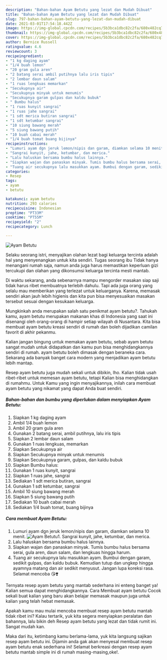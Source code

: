 ```yaml
---
description: "Bahan-bahan Ayam Betutu yang lezat dan Mudah Dibuat"
title: "Bahan-bahan Ayam Betutu yang lezat dan Mudah Dibuat"
slug: 797-bahan-bahan-ayam-betutu-yang-lezat-dan-mudah-dibuat
date: 2021-03-01T17:54:18.442Z
image: https://img-global.cpcdn.com/recipes/5b3bca1dbc82c2fa/680x482cq70/ayam-betutu-foto-resep-utama.jpg
thumbnail: https://img-global.cpcdn.com/recipes/5b3bca1dbc82c2fa/680x482cq70/ayam-betutu-foto-resep-utama.jpg
cover: https://img-global.cpcdn.com/recipes/5b3bca1dbc82c2fa/680x482cq70/ayam-betutu-foto-resep-utama.jpg
author: Bernice Russell
ratingvalue: 4.6
reviewcount: 3
recipeingredient:
- "1 kg daging ayam"
- "1/4 buah lemon"
- "20 gram gula aren"
- "2 batang serai ambil putihnya lalu iris tipis"
- "2 lembar daun salam"
- "1 ruas lengkuas memarkan"
- "Secukupnya air"
- "Secukupnya minyak untuk menumis"
- "Secukupnya garam gulpas dan kaldu bubuk"
- " Bumbu halus"
- "1 ruas kunyit sangrai"
- "1 ruas jahe sangrai"
- "1 sdt merica butiran sangrai"
- "1 sdt ketumbar sangrai"
- "10 siung bawang merah"
- "5 siung bawang putih"
- "10 buah cabai merah"
- "1/4 buah tomat buang bijinya"
recipeinstructions:
- "Lumuri ayam dgn jeruk lemon/nipis dan garam, diamkan selama 10 menit."
- "Sangrai kunyit, jahe, ketumbar, dan merica."
- "Lalu haluskan bersama bumbu halus lainnya."
- "Siapkan wajan dan panaskan minyak. Tumis bumbu halus bersama serai, gula aren, daun salam, dan lengkuas hingga harum."
- "Tuang air secukupnya lalu masukkan ayam. Bumbui dengan garam, sedikit gulpas, dan kaldu bubuk. Kemudian tutup dan ungkep hingga ayamnya matang dan air sedikit menyusut. Jangan lupa koreksi rasa. Selamat mencoba 😘❣️"
categories:
- Resep
tags:
- ayam
- betutu

katakunci: ayam betutu 
nutrition: 293 calories
recipecuisine: Indonesian
preptime: "PT33M"
cooktime: "PT55M"
recipeyield: "2"
recipecategory: Lunch

---
```



![Ayam Betutu](https://img-global.cpcdn.com/recipes/5b3bca1dbc82c2fa/680x482cq70/ayam-betutu-foto-resep-utama.jpg)

Selaku seorang istri, menyajikan olahan lezat bagi keluarga tercinta adalah hal yang menyenangkan untuk kita sendiri. Tugas seorang ibu Tidak hanya menangani rumah saja, namun anda juga harus memastikan keperluan gizi tercukupi dan olahan yang dikonsumsi keluarga tercinta mesti mantab.

Di waktu  sekarang, anda sebenarnya mampu mengorder masakan siap saji tidak harus ribet membuatnya terlebih dahulu. Tapi ada juga orang yang selalu mau memberikan yang terlezat untuk keluarganya. Karena, memasak sendiri akan jauh lebih higienis dan kita pun bisa menyesuaikan masakan tersebut sesuai dengan kesukaan keluarga. 



Mungkinkah anda merupakan salah satu penikmat ayam betutu?. Tahukah kamu, ayam betutu merupakan makanan khas di Indonesia yang saat ini disenangi oleh orang-orang di hampir setiap wilayah di Nusantara. Kita bisa membuat ayam betutu kreasi sendiri di rumah dan boleh dijadikan camilan favorit di akhir pekanmu.

Kalian jangan bingung untuk memakan ayam betutu, sebab ayam betutu sangat mudah untuk didapatkan dan kamu pun bisa menghidangkannya sendiri di rumah. ayam betutu boleh dimasak dengan beraneka cara. Sekarang ada banyak banget cara modern yang menjadikan ayam betutu lebih mantap.

Resep ayam betutu juga mudah sekali untuk dibikin, lho. Kalian tidak usah ribet-ribet untuk memesan ayam betutu, tetapi Kalian bisa menghidangkan di rumahmu. Untuk Kamu yang ingin menyajikannya, inilah cara membuat ayam betutu yang nikamat yang dapat Anda buat sendiri.

<!--inarticleads1-->

##### Bahan-bahan dan bumbu yang diperlukan dalam menyiapkan Ayam Betutu:

1. Siapkan 1 kg daging ayam
1. Ambil 1/4 buah lemon
1. Ambil 20 gram gula aren
1. Gunakan 2 batang serai, ambil putihnya, lalu iris tipis
1. Siapkan 2 lembar daun salam
1. Gunakan 1 ruas lengkuas, memarkan
1. Siapkan Secukupnya air
1. Siapkan Secukupnya minyak untuk menumis
1. Siapkan Secukupnya garam, gulpas, dan kaldu bubuk
1. Siapkan  Bumbu halus:
1. Gunakan 1 ruas kunyit, sangrai
1. Siapkan 1 ruas jahe, sangrai
1. Sediakan 1 sdt merica butiran, sangrai
1. Gunakan 1 sdt ketumbar, sangrai
1. Ambil 10 siung bawang merah
1. Siapkan 5 siung bawang putih
1. Sediakan 10 buah cabai merah
1. Sediakan 1/4 buah tomat, buang bijinya




<!--inarticleads2-->

##### Cara membuat Ayam Betutu:

1. Lumuri ayam dgn jeruk lemon/nipis dan garam, diamkan selama 10 menit.
<img src="https://img-global.cpcdn.com/steps/aa1931a5847ffda1/160x128cq70/ayam-betutu-langkah-memasak-1-foto.jpg" alt="Ayam Betutu">1. Sangrai kunyit, jahe, ketumbar, dan merica.
1. Lalu haluskan bersama bumbu halus lainnya.
1. Siapkan wajan dan panaskan minyak. Tumis bumbu halus bersama serai, gula aren, daun salam, dan lengkuas hingga harum.
1. Tuang air secukupnya lalu masukkan ayam. Bumbui dengan garam, sedikit gulpas, dan kaldu bubuk. Kemudian tutup dan ungkep hingga ayamnya matang dan air sedikit menyusut. Jangan lupa koreksi rasa. Selamat mencoba 😘❣️




Ternyata resep ayam betutu yang mantab sederhana ini enteng banget ya! Kalian semua dapat menghidangkannya. Cara Membuat ayam betutu Cocok sekali buat kalian yang baru akan belajar memasak maupun juga untuk kalian yang telah hebat memasak.

Apakah kamu mau mulai mencoba membuat resep ayam betutu mantab tidak ribet ini? Kalau tertarik, yuk kita segera menyiapkan peralatan dan bahannya, lalu bikin deh Resep ayam betutu yang lezat dan tidak rumit ini. Sangat mudah kan. 

Maka dari itu, ketimbang kamu berlama-lama, yuk kita langsung sajikan resep ayam betutu ini. Dijamin anda gak akan menyesal membuat resep ayam betutu enak sederhana ini! Selamat berkreasi dengan resep ayam betutu mantab simple ini di rumah masing-masing,oke!.

